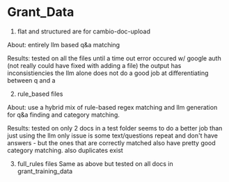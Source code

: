 # Grant_Data


1. flat and structured are for cambio-doc-upload

About: entirely llm based q&a matching

Results: tested on all the files until a time out error occured w/ google auth (not really could have fixed with adding a file)
the output has inconsistiencies the llm alone does not do a good job at differentiating between q and a


2. rule_based files

About: use a hybrid mix of rule-based regex matching and llm generation for q&a finding and category matching.

Results: tested on only 2 docs in a test folder
seems to do a better job than just using the llm
only issue is some text/questions repeat and don't have answers - but the ones that are correctly matched also have pretty good category matching.
also duplicates exist

3. full_rules files
Same as above but tested on all docs in grant_training_data
